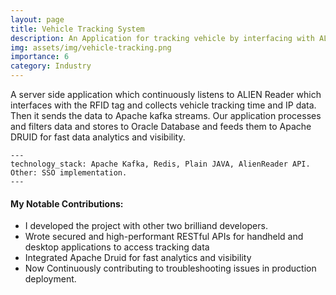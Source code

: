```yaml
---
layout: page
title: Vehicle Tracking System
description: An Application for tracking vehicle by interfacing with ALIEN RFID Reader.
img: assets/img/vehicle-tracking.png
importance: 6
category: Industry
---
```


A server side application which continuously listens to ALIEN Reader which interfaces with the RFID tag and collects vehicle tracking time and IP data. Then it sends the data to Apache kafka streams. Our application processes and filters data and stores to Oracle Database and feeds them to Apache DRUID for fast data analytics and visibility.

    ---
    technology_stack: Apache Kafka, Redis, Plain JAVA, AlienReader API.
    Other: SSO implementation. 
    ---

<h4 class="post-title">My Notable Contributions:</h4>
<div class="row">
 <ul>
<li>I developed the project with other two brilliand developers.</li>
<li>Wrote secured and high-performant RESTful APIs for handheld and desktop applications to access tracking data</li>
<li>Integrated Apache Druid for fast analytics and visibility</li>
<li>Now Continuously contributing to troubleshooting issues in production deployment.</li>
</ul>
</div>

